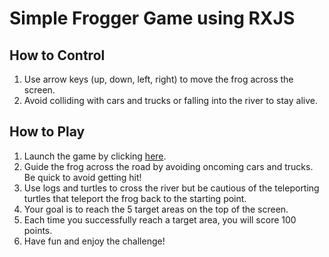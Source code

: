 # Simple Frogger Game using RXJS

## How to Control
1. Use arrow keys (up, down, left, right) to move the frog across the screen.
2. Avoid colliding with cars and trucks or falling into the river to stay alive.

## How to Play
1. Launch the game by clicking [here](https://li9406.github.io/simple-frogger-game/dist/index.html).
2. Guide the frog across the road by avoiding oncoming cars and trucks. Be quick to avoid getting hit!
3. Use logs and turtles to cross the river but be cautious of the teleporting turtles that teleport the frog back to the starting point.
4. Your goal is to reach the 5 target areas on the top of the screen.
5. Each time you successfully reach a target area, you will score 100 points.
6. Have fun and enjoy the challenge! 
